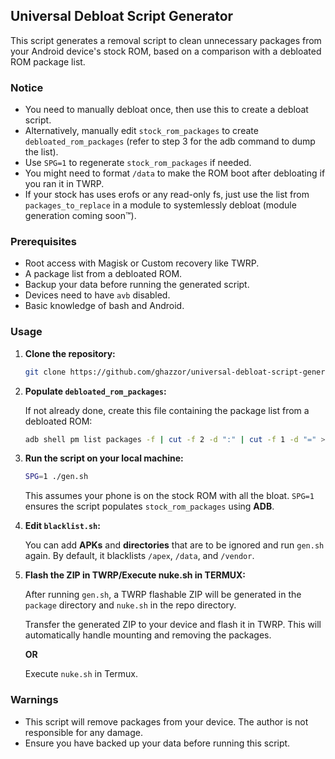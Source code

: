 ## Universal Debloat Script Generator

This script generates a removal script to clean unnecessary packages from your Android device's stock ROM, based on a comparison with a debloated ROM package list.

### Notice
- You need to manually debloat once, then use this to create a debloat script.
- Alternatively, manually edit `stock_rom_packages` to create `debloated_rom_packages` (refer to step 3 for the adb command to dump the list).
- Use `SPG=1` to regenerate `stock_rom_packages` if needed.
- You might need to format `/data` to make the ROM boot after debloating if you ran it in TWRP.
- If your stock has uses erofs or any read-only fs, just use the list from `packages_to_replace` in a module to systemlessly debloat (module generation coming soon™).

### Prerequisites
- Root access with Magisk or Custom recovery like TWRP.
- A package list from a debloated ROM.
- Backup your data before running the generated script.
- Devices need to have `avb` disabled.
- Basic knowledge of bash and Android.

### Usage

1. **Clone the repository:**
    ```bash
    git clone https://github.com/ghazzor/universal-debloat-script-generator.git
    ```

2. **Populate `debloated_rom_packages`:**

    If not already done, create this file containing the package list from a debloated ROM:
    ```bash
    adb shell pm list packages -f | cut -f 2 -d ":" | cut -f 1 -d "=" > debloated_rom_packages
    ```

3. **Run the script on your local machine:**
    ```bash
    SPG=1 ./gen.sh
    ```
    This assumes your phone is on the stock ROM with all the bloat. `SPG=1` ensures the script populates `stock_rom_packages` using **ADB**.

4. **Edit `blacklist.sh`:**

    You can add **APKs** and **directories** that are to be ignored and run `gen.sh` again. By default, it blacklists `/apex`, `/data`, and `/vendor`.

5. **Flash the ZIP in TWRP/Execute nuke.sh in TERMUX:**

    After running `gen.sh`, a TWRP flashable ZIP will be generated in the `package` directory and `nuke.sh` in the repo directory.

    Transfer the generated ZIP to your device and flash it in TWRP. This will automatically handle mounting and removing the packages.
    
    **OR**

    Execute `nuke.sh` in Termux.

### Warnings
- This script will remove packages from your device. The author is not responsible for any damage.
- Ensure you have backed up your data before running this script.
